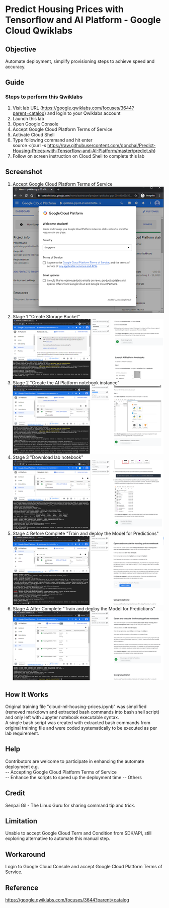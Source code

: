 # Predict Housing Prices with Tensorflow and AI Platform - Google Cloud Qwiklabs

## Objective

Automate deployment, simplify provisioning steps to achieve speed and accuracy.

## Guide

### Steps to perform this Qwiklabs
1. Visit lab URL (https://google.qwiklabs.com/focuses/3644?parent=catalog) and login to your Qwiklabs account
2. Launch this lab
3. Open Google Console
4. Accept Google Cloud Platform Terms of Service
5. Activate Cloud Shell
6. Type following command and hit enter  
source <(curl -s https://raw.githubusercontent.com/donchai/Predict-Housing-Prices-with-Tensorflow-and-AI-Platform/master/predict.sh)
7. Follow on screen instruction on Cloud Shell to complete this lab

## Screenshot
1. Accept Google Cloud Platform Terms of Service  
![alt text](https://github.com/donchai/Predict-Housing-Prices-with-Tensorflow-and-AI-Platform/blob/master/screenshots/tnc.png?raw=true) 
2. Stage 1 "Create Storage Bucket"  
![alt text](https://github.com/donchai/Predict-Housing-Prices-with-Tensorflow-and-AI-Platform/blob/master/screenshots/step1.png?raw=true) 
3. Stage 2 "Create the AI Platform notebook instance"
![alt text](https://github.com/donchai/Predict-Housing-Prices-with-Tensorflow-and-AI-Platform/blob/master/screenshots/step2.png?raw=true) 
4. Stage 3 "Download lab notebook"
![alt text](https://github.com/donchai/Predict-Housing-Prices-with-Tensorflow-and-AI-Platform/blob/master/screenshots/step3.png?raw=true) 
5. Stage 4 Before Complete "Train and deploy the Model for Predictions"
![alt text](https://github.com/donchai/Predict-Housing-Prices-with-Tensorflow-and-AI-Platform/blob/master/screenshots/step4-beforecomplete.png?raw=true) 
6. Stage 4 After Complete "Train and deploy the Model for Predictions"
![alt text](https://github.com/donchai/Predict-Housing-Prices-with-Tensorflow-and-AI-Platform/blob/master/screenshots/step4-aftercomplete.png?raw=true) 

## How It Works
Original training file "cloud-ml-housing-prices.ipynb" was simplified (removed markdown and extracted bash commands into bash shell script) and only left with Jupyter notebook executable syntax.  
A single bash script was created with extracted bash commands from original training file and were coded systematically to be executed as per lab requirement.

## Help
Contributors are welcome to participate in enhancing the automate deployment e.g.  
  -- Accepting Google Cloud Platform Terms of Service  
  -- Enhance the scripts to speed up the deployment time
  -- Others

## Credit
Senpai Gil - The Linux Guru for sharing command tip and trick.

## Limitation
Unable to accept Google Cloud Term and Condition from SDK/API, still exploring alternative to automate this manual step.

## Workaround
Login to Google Cloud Console and accept Google Cloud Platform Terms of Service.

## Reference 
https://google.qwiklabs.com/focuses/3644?parent=catalog
